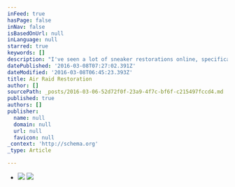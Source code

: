 ```yaml
---
inFeed: true
hasPage: false
inNav: false
isBasedOnUrl: null
inLanguage: null
starred: true
keywords: []
description: "I've seen a lot of sneaker restorations online, specifically YouTube, from guys like Sneaker Head In The Bay and Retro Snickers so I thought I'd try it myself. I bought these Air Raids from the outlet mall here in Las Vegas when I was 14 years old for a whopping $29. The production date on the inside tag reads 3-11-04. Today is 3-7-16 so we're coming up almost 12 years to the day since when these were produced. I wore these all throughout high school and played on them indoor and outdoor no matter the situation. "
datePublished: '2016-03-08T07:27:02.391Z'
dateModified: '2016-03-08T06:45:23.393Z'
title: Air Raid Restoration
author: []
sourcePath: _posts/2016-03-06-52d72f0f-23a9-4f7c-bf6f-c215497fccd4.md
published: true
authors: []
publisher:
  name: null
  domain: null
  url: null
  favicon: null
_context: 'http://schema.org'
_type: Article

---
```

* ![](https://the-grid-user-content.s3-us-west-2.amazonaws.com/7f16f4bd-9d34-479f-a984-3d88f94acf33.jpg)
![](https://the-grid-user-content.s3-us-west-2.amazonaws.com/468c43c2-800c-43b2-8fdc-139a85f4270c.jpg)